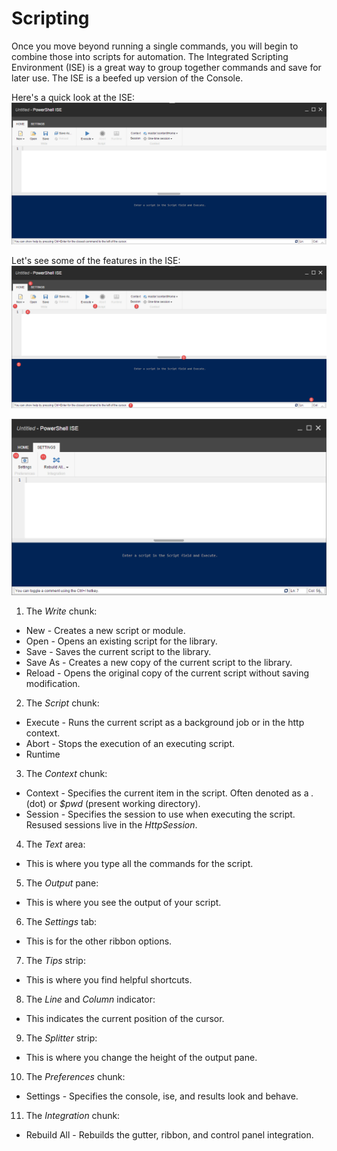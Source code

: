 # Scripting

Once you move beyond running a single commands, you will begin to combine those into scripts for automation.
The Integrated Scripting Environment (ISE) is a great way to group together commands and save for later use. The ISE is a beefed up version of the Console.

Here's a quick look at the ISE:
![ISE](images/screenshots/ise-empty.png)

Let's see some of the features in the ISE:
![ISE Home](images/screenshots/ise-home.png)

![ISE Home](images/screenshots/ise-settings.png)

 1. The *Write* chunk:
  * New - Creates a new script or module.
  * Open - Opens an existing script for the library.
  * Save - Saves the current script to the library.
  * Save As - Creates a new copy of the current script to the library.
  * Reload - Opens the original copy of the current script without saving modification.
 2. The *Script* chunk:
  * Execute - Runs the current script as a background job or in the http context.
  * Abort - Stops the execution of an executing script.
  * Runtime
 3. The *Context* chunk:
  * Context - Specifies the current item in the script. Often denoted as a *.* (dot) or *$pwd* (present working directory).
  * Session - Specifies the session to use when executing the script. Resused sessions live in the *HttpSession*.
 4. The *Text* area:
  * This is where you type all the commands for the script.
 5. The *Output* pane:
  * This is where you see the output of your script.
 6. The *Settings* tab:
  * This is for the other ribbon options.
 7. The *Tips* strip:
  * This is where you find helpful shortcuts.
 8. The *Line* and *Column* indicator:
  * This indicates the current position of the cursor.
 9. The *Splitter* strip:
  * This is where you change the height of the output pane.
 10. The *Preferences* chunk:
  * Settings - Specifies the console, ise, and results look and behave.
 11. The *Integration* chunk:
 * Rebuild All - Rebuilds the gutter, ribbon, and control panel integration.